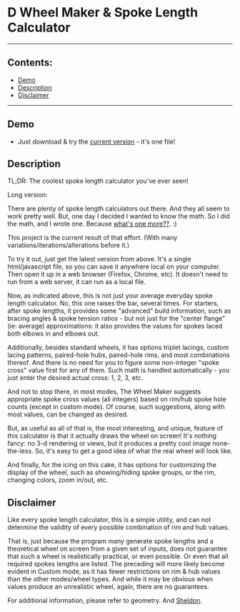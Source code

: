 # D Wheel Maker & Spoke Length Calculator



--------------------------------------------------------------------------------
## Contents:
- [Demo](#demo)
- [Description](#description)
- [Disclaimer](#disclaimer)



--------------------------------------------------------------------------------
## <a name=demo></a>Demo

- Just download & try the [current version](https://raw.githubusercontent.com/Self-Evident/The_Wheel_Maker/master/The_Wheel_Maker.html) - it's one file!
  



## <a name=description></a>Description

TL;DR: The coolest spoke length calculator you've ever seen!


Long version:

There are plenty of spoke length calculators out there.  And they all seem to work pretty well.  But, one day I decided I wanted to know the math. So I did the math, and I wrote one. Because [what's one more??](https://xkcd.com/927/). :)

This project is the current result of that effort. (With many variations/iterations/alterations before it.)

To try it out, just get the latest version from above.  It's a single html/javascript file, so you can save it anywhere local on your computer. Then open it up in a web browser (Firefox, Chrome, etc).  It doesn't need to run from a web server, it can run as a local file. 

Now, as indicated above, this is not just your average everyday spoke length calculator.  No, this one raises the bar, several times.  For starters, after spoke lengths, it provides some "advanced" build information, such as bracing angles & spoke tension ratios - but not just for the "center flange" (ie: average) approximations: it also provides the values for spokes laced both elbows in and elbows out.

Additionally, besides standard wheels, it has options triplet lacings, custom lacing patterns, paired-hole hubs, paired-hole rims, and most combinations thereof.  And there is no need for you to figure some non-integer "spoke cross" value first for any of them.  Such math is handled automatically - you just enter the desired actual cross: 1, 2, 3, etc.

And not to stop there, in most modes, The Wheel Maker suggests appropriate spoke cross values (all integers) based on rim/hub spoke hole counts (except in custom mode).  Of course, such suggestions, along with most values, can be changed as desired.

But, as useful as all of that is, the most interesting, and unique, feature of this calculator is that it actually draws the wheel on screen!  It's nothing fancy: no 3-d rendering or views, but it produces a pretty cool image none-the-less. So, it's easy to get a good idea of what the real wheel will look like.

And finally, for the icing on this cake, it has options for customizing the display of the wheel, such as showing/hiding spoke groups, or the rim, changing colors, zoom in/out, etc.


## <a name=disclaimer></a>Disclaimer

Like every spoke length calculator, this is a simple utility, and can not determine the validity of every possible combination of rim and hub values.

That is, just because the program many generate spoke lengths and a theoretical wheel on screen from a given set of inputs, does not guarantee that such a wheel is realistically practical, or even possible. Or even that all required spokes lengths are listed.  The preceding will more likely become evident in Custom mode, as it has fewer restrictions on rim & hub values than the other modes/wheel types.  And while it may be obvious when values produce an unrealistic wheel, again, there are no guarantees.

For additional information, please refer to geometry. And [Sheldon](https://www.sheldonbrown.com/).
